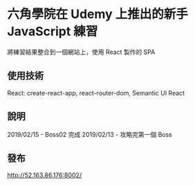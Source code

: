# 六角學院在 Udemy 上推出的新手 JavaScript 練習

將練習結果整合到一個網站上，使用 React 製作的 SPA

## 使用技術

React: create-react-app, react-router-dom, Semantic UI React<br>

## 說明

2019/02/15 - Boss02 完成
2019/02/13 - 攻略完第一個 Boss

## 發布

http://52.163.86.176:8002/

